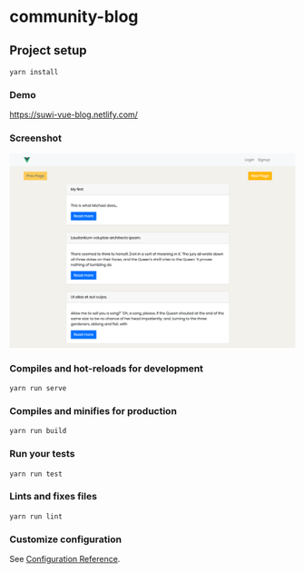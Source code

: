 # community-blog

## Project setup

```
yarn install
```

### Demo

https://suwi-vue-blog.netlify.com/

### Screenshot

![Alt text](screen.png "Optional Title")

### Compiles and hot-reloads for development

```
yarn run serve
```

### Compiles and minifies for production

```
yarn run build
```

### Run your tests

```
yarn run test
```

### Lints and fixes files

```
yarn run lint
```

### Customize configuration

See [Configuration Reference](https://cli.vuejs.org/config/).
